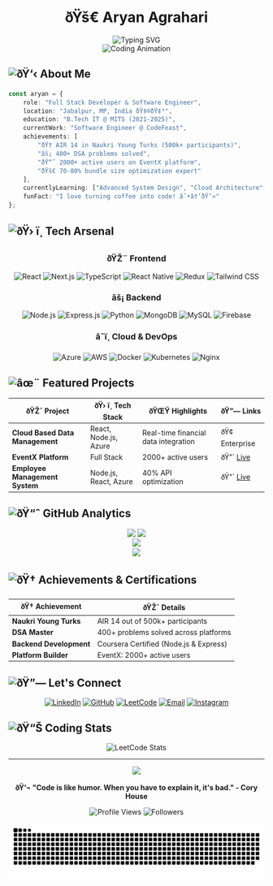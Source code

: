 # <div align="center">ðŸš€ Aryan Agrahari</div>

<div align="center">
  <img src="https://readme-typing-svg.herokuapp.com/?lines=Full+Stack+Developer+ðŸ’»;Software+Engineer+ðŸš€;Problem+Solver+ðŸ§©;400%2B+DSA+Problems+Solved+âš¡;AIR+14+Coding+Contest+Winner+ðŸ†&font=Fira%20Code&center=true&width=700&height=45&color=00D9FF&vCenter=true&pause=1000&size=22" alt="Typing SVG" />
</div>

<div align="center">
  <img width="400" src="https://user-images.githubusercontent.com/74038190/229223263-cf2e4b07-2615-4f87-9c38-e37600f8381a.gif" alt="Coding Animation"/>
</div>

## <img src="https://raw.githubusercontent.com/Tarikul-Islam-Anik/Animated-Fluent-Emojis/master/Emojis/Hand%20gestures/Waving%20Hand.png" alt="ðŸ‘‹" width="35" /> About Me

```typescript
const aryan = {
    role: "Full Stack Developer & Software Engineer",
    location: "Jabalpur, MP, India ðŸ‡®ðŸ‡³",
    education: "B.Tech IT @ MITS (2021-2025)",
    currentWork: "Software Engineer @ CodeFeast",
    achievements: [
        "ðŸ† AIR 14 in Naukri Young Turks (500k+ participants)",
        "âš¡ 400+ DSA problems solved",
        "ðŸ“ˆ 2000+ active users on EventX platform",
        "ðŸš€ 70-80% bundle size optimization expert"
    ],
    currentlyLearning: ["Advanced System Design", "Cloud Architecture", "DevOps"],
    funFact: "I love turning coffee into code! â˜•â†’ðŸ’»"
};
```

## <img src="https://raw.githubusercontent.com/Tarikul-Islam-Anik/Animated-Fluent-Emojis/master/Emojis/Objects/Hammer%20and%20Wrench.png" alt="ðŸ› ï¸" width="35" /> Tech Arsenal

<div align="center">

### ðŸŽ¨ Frontend
![React](https://img.shields.io/badge/React-20232A?style=for-the-badge&logo=react&logoColor=61DAFB)
![Next.js](https://img.shields.io/badge/Next.js-000000?style=for-the-badge&logo=nextdotjs&logoColor=white)
![TypeScript](https://img.shields.io/badge/TypeScript-007ACC?style=for-the-badge&logo=typescript&logoColor=white)
![React Native](https://img.shields.io/badge/React_Native-20232A?style=for-the-badge&logo=react&logoColor=61DAFB)
![Redux](https://img.shields.io/badge/Redux-593D88?style=for-the-badge&logo=redux&logoColor=white)
![Tailwind CSS](https://img.shields.io/badge/Tailwind_CSS-38B2AC?style=for-the-badge&logo=tailwind-css&logoColor=white)

### âš¡ Backend
![Node.js](https://img.shields.io/badge/Node.js-43853D?style=for-the-badge&logo=node.js&logoColor=white)
![Express.js](https://img.shields.io/badge/Express.js-404D59?style=for-the-badge&logo=express&logoColor=white)
![Python](https://img.shields.io/badge/Python-3776AB?style=for-the-badge&logo=python&logoColor=white)
![MongoDB](https://img.shields.io/badge/MongoDB-4EA94B?style=for-the-badge&logo=mongodb&logoColor=white)
![MySQL](https://img.shields.io/badge/MySQL-005C84?style=for-the-badge&logo=mysql&logoColor=white)
![Firebase](https://img.shields.io/badge/Firebase-039BE5?style=for-the-badge&logo=Firebase&logoColor=white)

### â˜ï¸ Cloud & DevOps
![Azure](https://img.shields.io/badge/Microsoft_Azure-0089D0?style=for-the-badge&logo=microsoft-azure&logoColor=white)
![AWS](https://img.shields.io/badge/Amazon_AWS-232F3E?style=for-the-badge&logo=amazon-aws&logoColor=white)
![Docker](https://img.shields.io/badge/Docker-2496ED?style=for-the-badge&logo=docker&logoColor=white)
![Kubernetes](https://img.shields.io/badge/Kubernetes-326ce5?style=for-the-badge&logo=kubernetes&logoColor=white)
![Nginx](https://img.shields.io/badge/Nginx-009639?style=for-the-badge&logo=nginx&logoColor=white)

</div>

## <img src="https://raw.githubusercontent.com/Tarikul-Islam-Anik/Animated-Fluent-Emojis/master/Emojis/Activities/Sparkles.png" alt="âœ¨" width="35" /> Featured Projects

<div align="center">

| ðŸŽ¯ Project | ðŸ› ï¸ Tech Stack | ðŸŒŸ Highlights | ðŸ”— Links |
|------------|---------------|---------------|----------|
| **Cloud Based Data Management** | React, Node.js, Azure | Real-time financial data integration | ðŸ¢ Enterprise |
| **EventX Platform** | Full Stack | 2000+ active users | ðŸ”´ [Live](https://your-link.com) |
| **Employee Management System** | Node.js, React, Azure | 40% API optimization | ðŸ”´ [Live](https://your-link.com) |

</div>

## <img src="https://raw.githubusercontent.com/Tarikul-Islam-Anik/Animated-Fluent-Emojis/master/Emojis/Objects/Chart%20Increasing.png" alt="ðŸ“ˆ" width="35" /> GitHub Analytics

<div align="center">
  <img height="180em" src="https://github-readme-stats.vercel.app/api?username=AryanAgrahari07&show_icons=true&count_private=true&theme=tokyonight&hide_border=true&bg_color=0D1117&title_color=00D9FF&icon_color=00D9FF&text_color=FFFFFF"/>
  <img height="180em" src="https://github-readme-stats.vercel.app/api/top-langs/?username=AryanAgrahari07&layout=compact&theme=tokyonight&hide_border=true&bg_color=0D1117&title_color=00D9FF&text_color=FFFFFF"/>
</div>

<div align="center">
  <img src="https://github-readme-streak-stats.herokuapp.com/?user=AryanAgrahari07&theme=tokyonight&hide_border=true&background=0D1117&stroke=00D9FF&ring=00D9FF&fire=00D9FF&currStreakLabel=00D9FF"/>
</div>

<div align="center">
  <img src="https://github-readme-activity-graph.vercel.app/graph?username=AryanAgrahari07&theme=tokyo-night&bg_color=0D1117&color=00D9FF&line=00D9FF&point=FFFFFF&area=true&hide_border=true"/>
</div>

## <img src="https://raw.githubusercontent.com/Tarikul-Islam-Anik/Animated-Fluent-Emojis/master/Emojis/Objects/Trophy.png" alt="ðŸ†" width="35" /> Achievements & Certifications

<div align="center">

| ðŸ† Achievement | ðŸŽ¯ Details |
|----------------|------------|
| **Naukri Young Turks** | AIR 14 out of 500k+ participants |
| **DSA Master** | 400+ problems solved across platforms |
| **Backend Development** | Coursera Certified (Node.js & Express) |
| **Platform Builder** | EventX: 2000+ active users |

</div>

## <img src="https://raw.githubusercontent.com/Tarikul-Islam-Anik/Animated-Fluent-Emojis/master/Emojis/Objects/Link.png" alt="ðŸ”—" width="35" /> Let's Connect

<div align="center">

[![LinkedIn](https://img.shields.io/badge/LinkedIn-0077B5?style=for-the-badge&logo=linkedin&logoColor=white)](https://linkedin.com/in/aryan-agrahari-a498b11a8/)
[![GitHub](https://img.shields.io/badge/GitHub-100000?style=for-the-badge&logo=github&logoColor=white)](https://github.com/AryanAgrahari07)
[![LeetCode](https://img.shields.io/badge/LeetCode-FFA116?style=for-the-badge&logo=leetcode&logoColor=black)](https://leetcode.com/u/user8056pZ/)
[![Email](https://img.shields.io/badge/Email-D14836?style=for-the-badge&logo=gmail&logoColor=white)](mailto:aryanagrahari.dev@gmail.com)
[![Instagram](https://img.shields.io/badge/Instagram-E4405F?style=for-the-badge&logo=instagram&logoColor=white)](https://www.instagram.com/aryan_agrahari_7/)

</div>

## <img src="https://raw.githubusercontent.com/Tarikul-Islam-Anik/Animated-Fluent-Emojis/master/Emojis/Objects/Bar%20Chart.png" alt="ðŸ“Š" width="35" /> Coding Stats

<div align="center">
  <img src="https://leetcard.jacoblin.cool/user8056pZ?theme=dark&font=Nunito&ext=contest" alt="LeetCode Stats"/>
</div>

---

<div align="center">
  <img src="https://capsule-render.vercel.app/api?type=waving&color=gradient&height=100&section=footer&animation=fadeIn"/>
</div>

<div align="center">
  
**ðŸ’¬ "Code is like humor. When you have to explain it, it's bad." - Cory House**

![Profile Views](https://komarev.com/ghpvc/?username=AryanAgrahari07&label=Profile%20views&color=00D9FF&style=for-the-badge)
![Followers](https://img.shields.io/github/followers/AryanAgrahari07?label=Followers&style=for-the-badge&color=00D9FF)

</div>

<div align="center">
  <img src="https://raw.githubusercontent.com/Platane/snk/output/github-contribution-grid-snake-dark.svg" alt="Snake animation" />
</div>
